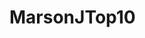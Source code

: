 # MarsonJTop10
  <!--
  Jeriah Marson
  10/28/2023
  top 10 website
  me and Xavier worked on making our own top 10 videogame
  Peer Reviewer: Bria and Natalia
  Peer Review: I really like your background gradient. I like how you guys included the walking dead game. The only thing I would say is that when you collapse it to the tablet form it smushes the carousel but other than it's cool. 
  -->
